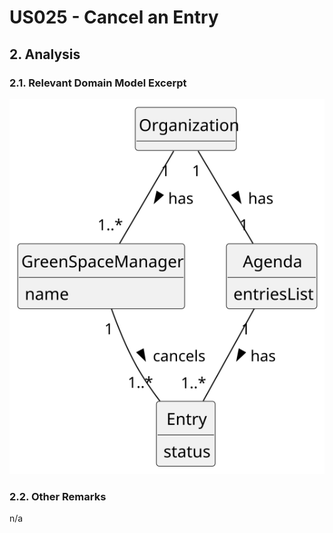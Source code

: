 # US025 - Cancel an Entry 

## 2. Analysis

### 2.1. Relevant Domain Model Excerpt 

![Domain Model](svg/us025-domain-model.svg)

### 2.2. Other Remarks

n/a